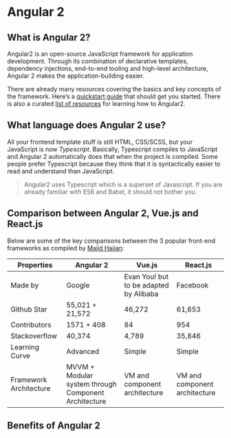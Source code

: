 # Angular 2
## What is Angular 2?
Angular2 is an open-source JavaScript framework for application development. Through its combination of declarative templates, dependency injections, end-to-end tooling and high-level architecture, Angular 2 makes the application-building easier.

There are already many resources covering the basics and key concepts of the framework. Here’s a [quickstart guide](https://angular.io/guide/quickstart) that should get you started. There is also a curated [list of resources](http://www.angular2.com/) for learning how to Angular2.

## What language does Angular 2 use?
All your frontend template stuff is still HTML, CSS/SCSS, but your JavaScript is now *Typescript*. Basically, Typescript compiles to JavaScript and Angular 2 automatically does that when the project is compiled. Some people prefer Typescript because they think that it is syntactically easier to read and understand than JavaScript.  
> Angular2 uses Typescript which is a superset of Javascript. If you are already familiar with ES6 and Babel, it should not bother you.

## Comparison between Angular 2, Vue.js and React.js
Below are some of the key comparisons between the 3 popular front-end frameworks as compiled by [Majid Hajian](https://www.majidhajian.com/Angular2-Vue2-Ember-and-React-comparison/):

 Properties | Angular 2 | Vue.js | React.js
--- | --- | --- | ---
Made by | Google| Evan You! but to be adapted by Alibaba | Facebook
Github Star | 55,021 + 21,572 | 46,272 | 61,653
Contributors | 1571 + 408 | 84 | 954
Stackoverflow | 40,374 | 4,789 | 35,846
Learning Curve | Advanced | Simple | Simple
Framework Architecture | MVVM + Modular system through Component Architecture | VM and component architecture | VM and component architecture

## Benefits of Angular 2
